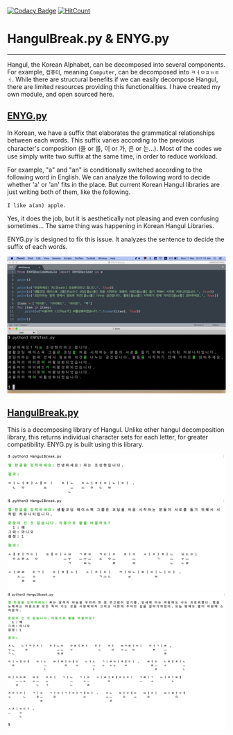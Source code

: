 [![Codacy Badge](https://api.codacy.com/project/badge/Grade/b3504707702a491bb4a40ad495a55cd6)](https://app.codacy.com/app/anaclumos/hangulbreak?utm_source=github.com&utm_medium=referral&utm_content=anaclumos/hangulbreak&utm_campaign=Badge_Grade_Dashboard) [![HitCount](http://hits.dwyl.io/anaclumos/hangulbreak.svg)](http://hits.dwyl.io/anaclumos/hangulbreak)

# HangulBreak.py & ENYG.py

- - -

Hangul, the Korean Alphabet, can be decomposed into several components. For example, `컴퓨터`, meaning `Computer`, can be decomposed into `ㅋㅓㅁㅍㅠㅌㅓ`. While there are structural benefits if we can easily decompose Hangul, there are limited resources providing this functionalities. I have created my own module, and open sourced here.

## [ENYG.py](https://www.facebook.com/groups/codingeverybody/permalink/2725256104181575/)

In Korean, we have a suffix that elaborates the grammatical relationships between each words. This suffix varies according to the previous character's composition (을 or 를, 이 or 가, 은 or 는...). Most of the codes we use simply write two suffix at the same time, in order to reduce workload.

For example, "a" and "an" is conditionally switched according to the following word in English. We can analyze the following word to decide whether 'a' or 'an' fits in the place. But current Korean Hangul libraries are just writing both of them, like the following.

```text
I like a(an) apple.
```
Yes, it does the job, but it is aesthetically not pleasing and even confusing sometimes... The same thing was happening in Korean Hangul Libraries.

ENYG.py is designed to fix this issue. It analyzes the sentence to decide the suffix of each words.

![demo3](assets/demo3.png)

## [HangulBreak.py](https://www.facebook.com/groups/codingeverybody/permalink/2725256104181575/)

This is a decomposing library of Hangul. Unlike other hangul decomposition library, this returns individual character sets for each letter, for greater compatibility. ENYG.py is built using this library.

![demo1.png](assets/demo1.png)
![demo2.png](assets/demo2.png)
